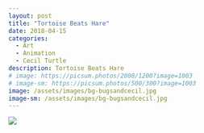 ```yaml
---
layout: post
title: "Tortoise Beats Hare"
date: 2018-04-15
categories:
  - Art
  - Animation
  - Cecil Turtle
description: Tortoise Beats Hare
# image: https://picsum.photos/2000/1200?image=1003
# image-sm: https://picsum.photos/500/300?image=1003
image: /assets/images/bg-bugsandcecil.jpg
image-sm: /assets/images/bg-bugsandcecil.jpg
---
```


<image src="/assets/images/cecil-turtle-sketch.jpg" style="margin: 0px; padding: 0px; display: inline-block"></image>
